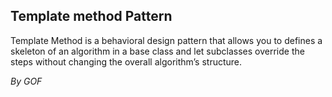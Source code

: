## Template method Pattern ##

Template Method is a behavioral design pattern that allows you to defines a skeleton of an algorithm in a base class and let subclasses override the steps without changing the overall algorithm’s structure.
 
*By GOF*

